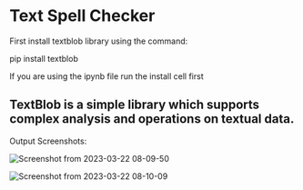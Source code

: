 # Text Spell Checker
First install textblob library using the command:

pip install textblob

If you are using the ipynb file run the install cell first

## TextBlob is a simple library which supports complex analysis and operations on textual data.


Output Screenshots:

![Screenshot from 2023-03-22 08-09-50](https://user-images.githubusercontent.com/116060493/226802574-23ca3007-99dc-46d0-82be-4ba635cdd93b.png)

![Screenshot from 2023-03-22 08-10-09](https://user-images.githubusercontent.com/116060493/226802585-5e40f739-4b53-44cd-a3cc-7370766b3330.png)
